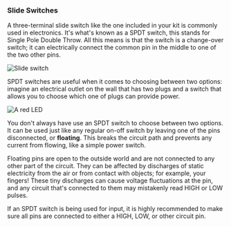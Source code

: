 ### Slide Switches

A three-terminal slide switch like the one included in your kit is commonly used in electronics. It's what's known as a SPDT switch, this stands for Single Pole Double Throw. All this means is that the switch is a change-over switch; it can electrically connect the common pin in the middle to one of the two other pins.

<!-- // DONE: IMAGE: Slide Switch -->
![Slide switch](https://raw.githubusercontent.com/OnionIoT/Onion-Docs/master/Omega2/Kit-Guides/img/switches-slide.jpg)

SPDT switches are useful when it comes to choosing between two options: imagine an electrical outlet on the wall that has two plugs and a switch that allows you to choose which one of plugs can provide power.

<!-- // DONE: IMAGE: side by side schematic and image of switch showing the two different switch settings -->
![A red LED](https://raw.githubusercontent.com/OnionIoT/Onion-Docs/master/Omega2/Kit-Guides/img/shared-switches-slide-sidebyside.png)

You don't always have use an SPDT switch to choose between two options. It can be used just like any regular on-off switch by leaving one of the pins disconnected, or **floating**. This breaks the circuit path and prevents any current from flowing, like a simple power switch.

Floating pins are open to the outside world and are not connected to any other part of the circuit. They can be affected by discharges of static electricity from the air or from contact with objects; for example, your fingers! These tiny discharges can cause voltage fluctuations at the pin, and any circuit that's connected to them may mistakenly read HIGH or LOW pulses.

If an SPDT switch is being used for input, it is highly recommended to make sure all pins are connected to either a HIGH, LOW, or other circuit pin.

<!-- // DONE: finish the sentence above that just trails off -->
